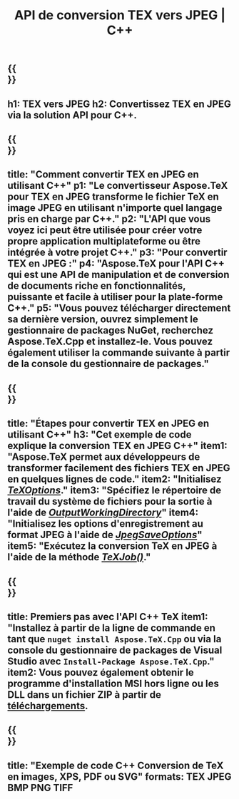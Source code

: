 ﻿---
translation: true
template: /_templates/_conversion-child-cpp.md
title: API de conversion TEX vers JPEG | C++
description: Fonctionnalité de conversion TeX vers JPEG. Intégrez cette bibliothèque C++ sur site dans votre projet ou utilisez des applications multiplateformes pour convertir TeX en JPEG.
keywords: tex vers jpeg api cpp, tex2jpeg intègre c++
url: /cpp/conversion/tex-to-jpeg/
family: tex
platformtag: cpp
feature: conversion
informat: TEX
outformat: JPEG
otherformats: BMP PNG TIFF PDF SVG XPS
---

{{<section banner>}}
---
h1: TEX vers JPEG
h2: Convertissez TEX en JPEG via la solution API pour C++.
---

{{<section overview>}}
---
title: "Comment convertir TEX en JPEG en utilisant C++"
p1: "Le convertisseur Aspose.TeX pour TEX en JPEG transforme le fichier TeX en image JPEG en utilisant n'importe quel langage pris en charge par C++."
p2: "L'API que vous voyez ici peut être utilisée pour créer votre propre application multiplateforme ou être intégrée à votre projet C++."
p3: "Pour convertir TEX en JPEG :"
p4: "Aspose.TeX pour l'API C++ qui est une API de manipulation et de conversion de documents riche en fonctionnalités, puissante et facile à utiliser pour la plate-forme C++."
p5: "Vous pouvez télécharger directement sa dernière version, ouvrez simplement le gestionnaire de packages NuGet, recherchez Aspose.TeX.Cpp et installez-le. Vous pouvez également utiliser la commande suivante à partir de la console du gestionnaire de packages."
---

{{<section feature1>}}
---
title: "Étapes pour convertir TEX en JPEG en utilisant C++"
h3: "Cet exemple de code explique la conversion TEX en JPEG C++"
item1: "Aspose.TeX permet aux développeurs de transformer facilement des fichiers TEX en JPEG en quelques lignes de code."
item2: "Initialisez [*TeXOptions*](https://reference.aspose.com/tex/cpp/class/aspose.te_x.te_x_options)."
item3: "Spécifiez le répertoire de travail du système de fichiers pour la sortie à l'aide de [*OutputWorkingDirectory*](https://reference.aspose.com/tex/cpp/class/aspose.te_x.te_x_options#aa4f4ea6dab7db5ba1b40800495f16f63)"
item4: "Initialisez les options d'enregistrement au format JPEG à l'aide de [*JpegSaveOptions*](https://reference.aspose.com/tex/cpp/class/aspose.te_x.presentation.image.jpeg_save_options)"
item5: "Exécutez la conversion TeX en JPEG à l'aide de la méthode [*TeXJob()*](https://reference.aspose.com/tex/cpp/class/aspose.te_x.te_x_job)."
---

{{<section feature2>}}
---
title: Premiers pas avec l'API C++ TeX
item1: "Installez à partir de la ligne de commande en tant que ```nuget install Aspose.TeX.Cpp``` ou via la console du gestionnaire de packages de Visual Studio avec ```Install-Package Aspose.TeX.Cpp```."
item2: Vous pouvez également obtenir le programme d'installation MSI hors ligne ou les DLL dans un fichier ZIP à partir de [téléchargements](https://releases.aspose.com/tex/cpp).
---

{{<section widget>}}
---
title: "Exemple de code C++ Conversion de TeX en images, XPS, PDF ou SVG"
formats: TEX JPEG BMP PNG TIFF
---